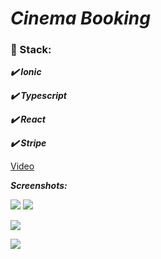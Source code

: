 # ***Cinema Booking***

### :scroll: Stack:

   ***:heavy_check_mark: Ionic***
   
   ***:heavy_check_mark: Typescript***
   
   ***:heavy_check_mark: React***
   
   ***:heavy_check_mark: Stripe***
      
[Video](https://arimanecro.github.io/video/cinema.html  "Video")

***Screenshots:***

![](https://lh3.googleusercontent.com/0nseWhtLNdz-YylleNcqJYppLJ_7pYRBpdEHtiSJA_kWhWRgxJxiG1mjIvygXRf9W0dFjN_iThkM6OcUyDS0V6H8ATu6nbHCC5UnyK3k7XemBMDM14LI9BJTGFiM082LCbtdCmxn18duaLnIUBK_K4Vd2Qvb57h-JRbTOPoT69sEv9c8uXsL6AFYpfy9CpBYOpafcEhlYVS1p6rQsP860tILjjKEOnN1dfm5cbCZCacrfh12Dk2vmSkL-ZodiHhBK03sXa4HEdUBdF7h6tnIF3ttaUqVIiVmLtDVaAxlvuLKS2e50t2DeGW_UfPLugcZid31SaoCGuksYXtcOfZxIOJdkM6i6m07BZRF4-xNuCVMz2Zz80DdA0hgOZsjTfM0O7qOMJT0qDZoQjIqAq3mg4OyZNXM6fD6jr-rBWjVZp2hrWbi-H8tyuPPFN3XWkryr_rwlK7omZOrX6DiMjX7DB1DlB9zRDu1aax0nfWa1dnwxnQW19eWekqO6NBZoeYk8hA6ngpTqk6y0eaMUe6jeI2ZMGxJrYrvOViwX9Qp_dimDDZ3GM2OXJ6VT4b7BlPb-sibxnkyWJLrX-E_c8Wc4v1cn0Nx606PCcgrvZ3uDt_jmxrH-VYmil9rtT8jj9nCIpD0K5xlWBmgTJXHkvhKEI2G75SA8Jb8BQTdwBEUZsHiuQEtWXgcTtNBgX2y6g=w411-h881-no?authuser=0)
![](https://lh3.googleusercontent.com/pw/ACtC-3d5VlWWg8B7LkxFzDi8fJppjfMthXe1XvonYuxSra0LCRrK285VodQ7SqG7yGyXZdzz8ajopJm5meddJLi2S2RRD47sEpWQOGQVDzvmv3XxthR42-WrznElRgAouLOC_s-imlGUlvptBlL9anlyzutl=w325-h907-no?authuser=0)

![](https://lh3.googleusercontent.com/rExDJO7z1-tGpr0gBmJdQ--f1PmFtyY2fYlxOzlWXQsHF0-B7LfhMs7prz1v71ruDyZ9pZegrhqJr8n2Ti4_8-IB0fXI_T048eBjhNonYwQRzfQbRdmKUuAHQ3-7cqEGWzM0DJIk4hqYCU-9rugIiKfj9t9O7MHNcObX0tgkrZlPkbJkVRdpVC5wofvWdkjdeXmSgsJ5-e6w1N4xOfpJ1cAWc3kgrjZ6mzuDtB2Bvg7nCBON1UVzEEO0xvHSbeWH5Pu7x7c60pli2P1qHuWerczuWhzAvbsfwvVmFvcJ6wxNGWponbeIK0ZOL7BSkP-wj4WznXJvJBv0E1Enb6u_hmQuh7rvmRDxyV8j84eAxxzQHgGaine2YZdkUdmrc7ZaHeC2EwUIJVrECumdzl2zOpzb5GUCORlw7Ltq6X9uaWRz_ZfNCyCVpnzOZPTj_f8fZ3muk9PEEHNVYFNCQmJKo4VOHQ18Y8BEtXWQO2FVtjcnDOUScL3oFuCIr6HGuDoyDAN-vmyvwZHP6wwSP9dHxnU2rmjQ8xpiOrlrycig41c7XtjZdIV2YMMhNubbHVfAGdfX2GsJQlxiWnDcTj3PunkrnclzGiK4ckpt3UFxqOgY-UvDVB3BbOSOz6n466_tWOfIS0sqnAB4wpkdaBeuP5vzKRGZMzhdbP5hqe5xwBty82seqL9sDSEdLcoF5A=w411-h731-no?authuser=0)

![](https://lh3.googleusercontent.com/1Hoeo1XF58oteNGVb07lZjO6gh6_q05Q9JL8ORAXWwxoXgG3hRaTfhe2qC-CmIIqkM3g0uTwrNd0lymiUk9rQtFieOrMKek0rBKGtKV96VPBQhu0DwOw75ky-q7P3KP_npA-4JKqdmu6uWb2qs_oACF6P5LZWfH1jVwbuJthEPdLr2lbvZKm9wq3J-ezddRwr_FcLWO2PQfv5DR9nntGyBxU7W7Zx02ia4CA34XnA6amgGM_z1aPTmGGXYMCuROx0ClsoWuu-gDcYvKzJgMf-otn4-Pq7oP99SiQq4sg6tYyfcR1yaaSXwi_NxcVZHb-QxfCVdcBal2OAbA2HRBGc3fCZSjsrVHxj8Lkr_iQ54L3ESTi9b1o_OvymM0mpN6RMozzYX15kj4zyWiBNk0uVGwahDoskv5O95UxiYmdKkGz4rF9dH21bhI82bv3R_g963HwYLP-2Nl9Ur6nJuUbCnM0pMpZdSJGeETb3ZTQMdkmWKOjD6R4aFE8xL7c6z93CZ2plN7obq9WDQrL3Tb27DiQnTfvApAOoP8kt-rNQM0R1k_fFjYU2DUpy7omJ_dh7DUBjbRxboNtEny6P2o38IE-nep8z2tR-SOuHGTEDyZ2rlLzabpgYxeSxucoBue_j0d58i1JQcvqTfkTCi2bH84dlUYNEocecWg9rsaow_nL2HUcBcgCMRFw2Pp-FQ=w411-h731-no?authuser=0)
